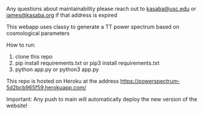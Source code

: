 Any questions about maintainability please reach out to kasaba@usc.edu or james@kasaba.org if that address is expired

This webapp uses classy to generate a TT power spectrum based on cosmological parameters

How to run:
1. clone this repo
2. pip install requirements.txt or pip3 install requirements.txt
3. python app.py or python3 app.py

This repo is hosted on Heroku at the address https://powerspectrum-5d2bcb965f59.herokuapp.com/

Important: Any push to main will automatically deploy the new version of the website!
